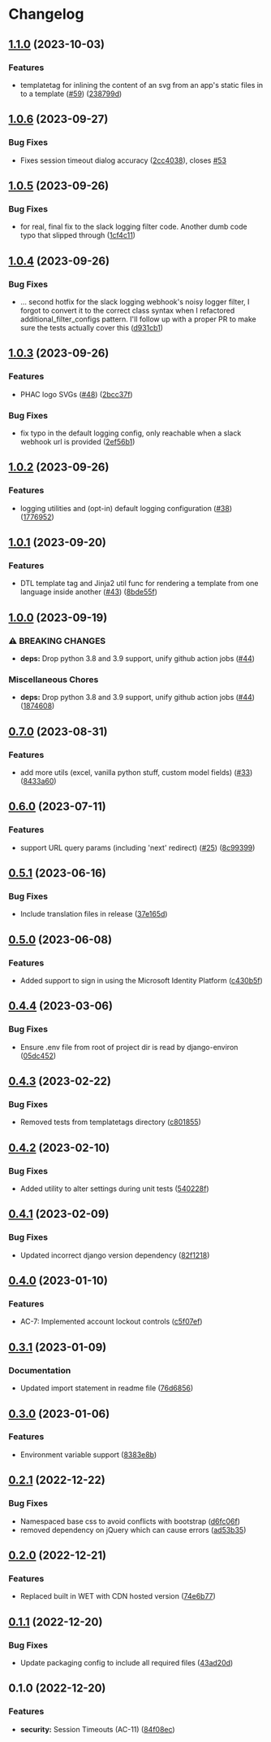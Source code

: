 # Changelog

## [1.1.0](https://github.com/PHACDataHub/django-phac_aspc-helpers/compare/v1.0.6...v1.1.0) (2023-10-03)


### Features

* templatetag for inlining the content of an svg from an app's static files in to a template ([#59](https://github.com/PHACDataHub/django-phac_aspc-helpers/issues/59)) ([238799d](https://github.com/PHACDataHub/django-phac_aspc-helpers/commit/238799dbf72022fa3ca5b61bba46724cdcc2665d))

## [1.0.6](https://github.com/PHACDataHub/django-phac_aspc-helpers/compare/v1.0.5...v1.0.6) (2023-09-27)


### Bug Fixes

* Fixes session timeout dialog accuracy ([2cc4038](https://github.com/PHACDataHub/django-phac_aspc-helpers/commit/2cc403898bebae29549692fcfe24ab2ff0258ca1)), closes [#53](https://github.com/PHACDataHub/django-phac_aspc-helpers/issues/53)

## [1.0.5](https://github.com/PHACDataHub/django-phac_aspc-helpers/compare/v1.0.4...v1.0.5) (2023-09-26)


### Bug Fixes

* for real, final fix to the slack logging filter code. Another dumb code typo that slipped through ([1cf4c11](https://github.com/PHACDataHub/django-phac_aspc-helpers/commit/1cf4c11f8f27864def1ac95ade8215eada918f11))

## [1.0.4](https://github.com/PHACDataHub/django-phac_aspc-helpers/compare/v1.0.3...v1.0.4) (2023-09-26)


### Bug Fixes

* ... second hotfix for the slack logging webhook's noisy logger filter, I forgot to convert it to the correct class syntax when I refactored additional_filter_configs pattern. I'll follow up with a proper PR to make sure the tests actually cover this ([d931cb1](https://github.com/PHACDataHub/django-phac_aspc-helpers/commit/d931cb13b719a2e2a22458376b4ccb7cd6f1857e))

## [1.0.3](https://github.com/PHACDataHub/django-phac_aspc-helpers/compare/v1.0.2...v1.0.3) (2023-09-26)


### Features

* PHAC logo SVGs ([#48](https://github.com/PHACDataHub/django-phac_aspc-helpers/issues/48)) ([2bcc37f](https://github.com/PHACDataHub/django-phac_aspc-helpers/commit/2bcc37fd1d3ffadcce33a8636b7112463cb40beb))


### Bug Fixes

* fix typo in the default logging config, only reachable when a slack webhook url is provided ([2ef56b1](https://github.com/PHACDataHub/django-phac_aspc-helpers/commit/2ef56b1d8f9ba1dadbb9e84478c100ae6d2cede2))

## [1.0.2](https://github.com/PHACDataHub/django-phac_aspc-helpers/compare/v1.0.1...v1.0.2) (2023-09-26)


### Features

* logging utilities and (opt-in) default logging configuration ([#38](https://github.com/PHACDataHub/django-phac_aspc-helpers/issues/38)) ([1776952](https://github.com/PHACDataHub/django-phac_aspc-helpers/commit/1776952abb8ac274196263e8c2ef927051bc4e0a))

## [1.0.1](https://github.com/PHACDataHub/django-phac_aspc-helpers/compare/v1.0.0...v1.0.1) (2023-09-20)


### Features

* DTL template tag and Jinja2 util func for rendering a template from one language inside another  ([#43](https://github.com/PHACDataHub/django-phac_aspc-helpers/issues/43)) ([8bde55f](https://github.com/PHACDataHub/django-phac_aspc-helpers/commit/8bde55f544e11e6e80bcbd7f0aed9d210e130017))

## [1.0.0](https://github.com/PHACDataHub/django-phac_aspc-helpers/compare/v0.7.0...v1.0.0) (2023-09-19)


### ⚠ BREAKING CHANGES

* **deps:** Drop python 3.8 and 3.9 support, unify github action jobs ([#44](https://github.com/PHACDataHub/django-phac_aspc-helpers/issues/44))

### Miscellaneous Chores

* **deps:** Drop python 3.8 and 3.9 support, unify github action jobs ([#44](https://github.com/PHACDataHub/django-phac_aspc-helpers/issues/44)) ([1874608](https://github.com/PHACDataHub/django-phac_aspc-helpers/commit/18746087532ce48779d1791c5fcfa55d013ea0de))

## [0.7.0](https://github.com/PHACDataHub/django-phac_aspc-helpers/compare/v0.6.0...v0.7.0) (2023-08-31)


### Features

* add more utils (excel, vanilla python stuff, custom model fields) ([#33](https://github.com/PHACDataHub/django-phac_aspc-helpers/issues/33)) ([8433a60](https://github.com/PHACDataHub/django-phac_aspc-helpers/commit/8433a603d6a78a7a9c208b7d88eb031060038228))

## [0.6.0](https://github.com/PHACDataHub/django-phac_aspc-helpers/compare/v0.5.1...v0.6.0) (2023-07-11)


### Features

* support URL query params (including 'next' redirect) ([#25](https://github.com/PHACDataHub/django-phac_aspc-helpers/issues/25)) ([8c99399](https://github.com/PHACDataHub/django-phac_aspc-helpers/commit/8c99399bcf0a26a4c40ceb68c93b84e0a91c5451))

## [0.5.1](https://github.com/PHACDataHub/django-phac_aspc-helpers/compare/v0.5.0...v0.5.1) (2023-06-16)


### Bug Fixes

* Include translation files in release ([37e165d](https://github.com/PHACDataHub/django-phac_aspc-helpers/commit/37e165d048e64526258dcfe340dd23f319a9db98))

## [0.5.0](https://github.com/PHACDataHub/django-phac_aspc-helpers/compare/v0.4.4...v0.5.0) (2023-06-08)


### Features

* Added support to sign in using the Microsoft Identity Platform ([c430b5f](https://github.com/PHACDataHub/django-phac_aspc-helpers/commit/c430b5f26e75e603dad149276c5af387ac9d9a51))

## [0.4.4](https://github.com/PHACDataHub/django-phac_aspc-helpers/compare/v0.4.3...v0.4.4) (2023-03-06)


### Bug Fixes

* Ensure .env file from root of project dir is read by django-environ ([05dc452](https://github.com/PHACDataHub/django-phac_aspc-helpers/commit/05dc4526b34f6dea5e03ec8ebd6fb3f21754e68f))

## [0.4.3](https://github.com/PHACDataHub/django-phac_aspc-helpers/compare/v0.4.2...v0.4.3) (2023-02-22)


### Bug Fixes

* Removed tests from templatetags directory ([c801855](https://github.com/PHACDataHub/django-phac_aspc-helpers/commit/c801855c779b1f10b5175c8baf2f57df8d894460))

## [0.4.2](https://github.com/PHACDataHub/django-phac_aspc-helpers/compare/v0.4.1...v0.4.2) (2023-02-10)


### Bug Fixes

* Added utility to alter settings during unit tests ([540228f](https://github.com/PHACDataHub/django-phac_aspc-helpers/commit/540228ffed72d44095a8e7776b1b164a7d2f92b8))

## [0.4.1](https://github.com/PHACDataHub/django-phac_aspc-helpers/compare/v0.4.0...v0.4.1) (2023-02-09)


### Bug Fixes

* Updated incorrect django version dependency ([82f1218](https://github.com/PHACDataHub/django-phac_aspc-helpers/commit/82f1218f9aeefdd8bf345a68cfe32e78806a9c6f))

## [0.4.0](https://github.com/PHACDataHub/django-phac_aspc-helpers/compare/v0.3.1...v0.4.0) (2023-01-10)


### Features

* AC-7: Implemented account lockout controls ([c5f07ef](https://github.com/PHACDataHub/django-phac_aspc-helpers/commit/c5f07efb554181f9cb81716f8861b61901afca56))

## [0.3.1](https://github.com/PHACDataHub/django-phac_aspc-helpers/compare/v0.3.0...v0.3.1) (2023-01-09)


### Documentation

* Updated import statement in readme file ([76d6856](https://github.com/PHACDataHub/django-phac_aspc-helpers/commit/76d685679a055f380e290c408c4e13f3d46dd67e))

## [0.3.0](https://github.com/PHACDataHub/django-phac_aspc-helpers/compare/v0.2.1...v0.3.0) (2023-01-06)


### Features

* Environment variable support ([8383e8b](https://github.com/PHACDataHub/django-phac_aspc-helpers/commit/8383e8b62556f31658f0309be7ab699bab23ca05))

## [0.2.1](https://github.com/PHACDataHub/django-phac_aspc-helpers/compare/v0.2.0...v0.2.1) (2022-12-22)


### Bug Fixes

* Namespaced base css to avoid conflicts with bootstrap ([d6fc06f](https://github.com/PHACDataHub/django-phac_aspc-helpers/commit/d6fc06fe97389723813c69a9065fe5454e340980))
* removed dependency on jQuery which can cause errors ([ad53b35](https://github.com/PHACDataHub/django-phac_aspc-helpers/commit/ad53b355955be6cee6a1a2d801146b68eeb80fb1))

## [0.2.0](https://github.com/PHACDataHub/django-phac_aspc-helpers/compare/v0.1.1...v0.2.0) (2022-12-21)


### Features

* Replaced built in WET with CDN hosted version ([74e6b77](https://github.com/PHACDataHub/django-phac_aspc-helpers/commit/74e6b7765c02afac478b488f70f7063fe4ad35b9))

## [0.1.1](https://github.com/PHACDataHub/django-phac_aspc-helpers/compare/v0.1.0...v0.1.1) (2022-12-20)


### Bug Fixes

* Update packaging config to include all required files ([43ad20d](https://github.com/PHACDataHub/django-phac_aspc-helpers/commit/43ad20d2432bc3eb825af98269e613f098543fc2))

## 0.1.0 (2022-12-20)


### Features

* **security:** Session Timeouts (AC-11) ([84f08ec](https://github.com/PHACDataHub/django-phac_aspc-helpers/commit/84f08eccdb312d4b0d2be5df6b864de86539041b))
